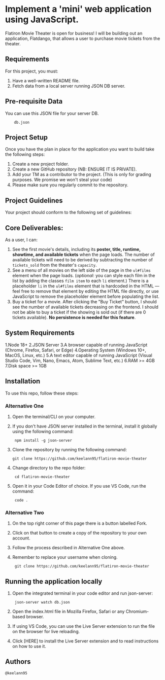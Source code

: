# Implement a 'mini' web application using JavaScript.
Flatiron Movie Theater is open for business! I will be building out an application, Flatdango, that allows a user to purchase movie tickets from the theater.

## Requirements
For this project, you must:

1. Have a well-written README file.
2. Fetch data from a local server running JSON DB server.

## Pre-requisite Data
You can use this JSON file for your server DB.

        db.json

## Project Setup
Once you have the plan in place for the application you want to build take the following steps:

1. Create a new project folder.
2. Create a new GitHub repository (NB: ENSURE IT IS PRIVATE).
3. Add your TM as a contributor to the project. (This is only for grading purposes. We promise we won't steal your code)
5. Please make sure you regularly commit to the repository.

## Project Guidelines
Your project should conform to the following set of guidelines:

 ## Core Deliverables:
As a user, I can:

1. See the first movie's details, including its **poster, title, runtime, showtime, and available tickets** when the page loads. The number of available tickets will need to be derived by subtracting the number of `tickets_sold` from the theater's `capacity`.
2. See a menu of all movies on the left side of the page in the `ul#films` element when the page loads. (_optional_: you can style each film in the list by adding the classes `film item` to each `li` element.) There is a placeholder `li` in the `ul#films` element that is hardcoded in the HTML — feel free to remove that element by editing the HTML file directly, or use JavaScript to remove the placeholder element before populating the list.
3. Buy a ticket for a movie. After clicking the "Buy Ticket" button, I should see the number of available tickets decreasing on the frontend. I should not be able to buy a ticket if the showing is sold out (if there are 0 tickets available). **No persistence is needed for this feature**.

## System Requirements
1.Node 18+
2.JSON Server
3.A browser capable of running JavaScript (Chrome, Firefox, Safari, or Edge)
4.Operating System (Windows 10+, MacOS, Linux, etc.)
5.A text editor capable of running JavaScript (Visual Studio Code, Vim, Nano, Emacs, Atom, Sublime Text, etc.)
6.RAM >= 4GB
7.Disk space >= 1GB

## Installation
To use this repo, follow these steps:

### Alternative One
1. Open the terminal/CLI on your computer.

2. If you don't have JSON server installed in the terminal, install it globally using the following command:

        npm install -g json-server  

3. Clone the repository by running the following command:

       git clone https://github.com/keelann95/flatiron-movie-theater 

4. Change directory to the repo folder:

        cd flatiron-movie-theater 

5. Open it in your Code Editor of choice. If you use VS Code, run the command:

        code .


### Alternative Two
1. On the top right corner of this page there is a button labelled Fork.

2. Click on that button to create a copy of the repository to your own account.

3. Follow the process described in Alternative One above.

4. Remember to replace your username when cloning.

        git clone https://github.com/keelann95/flatiron-movie-theater 

## Running the application locally
1. Open the integrated terminal in your code editor and run json-server:

        json-server watch db.json

2. Open the index.html file in Mozilla Firefox, Safari or any Chromium-based browser.

3. If using VS Code, you can use the Live Server extension to run the file on the browser for live reloading.
4. Click [HERE] to install the Live Server extension and to read instructions on how to use it.

## Authors
    @keelann95